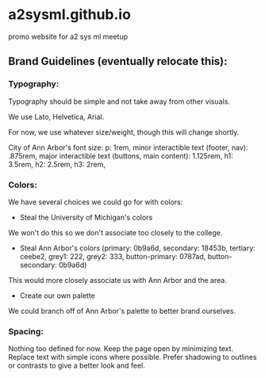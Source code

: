# a2sysml.github.io
promo website for a2 sys ml meetup


## Brand Guidelines (eventually relocate this):

### Typography:

Typography should be simple and not take away from other visuals.

We use Lato, Helvetica, Arial.

For now, we use whatever size/weight, though this will change shortly.

City of Ann Arbor's font size: p: 1rem, minor interactible text (footer, nav): .875rem, major interactible text (buttons, main content): 1.125rem, h1: 3.5rem, h2: 2.5rem, h3: 2rem, 

### Colors:

We have several choices we could go for with colors:

- Steal the University of Michigan's colors

We won't do this so we don't associate too closely to the college.

- Steal Ann Arbor's colors (primary: 0b9a6d, secondary: 18453b, tertiary: ceebe2, grey1: 222, grey2: 333, button-primary: 0787ad, button-secondary: 0b9a6d) 

This would more closely associate us with Ann Arbor and the area.

- Create our own palette

We could branch off of Ann Arbor's palette to better brand ourselves.

### Spacing:

Nothing too defined for now. Keep the page open by minimizing text. Replace text with simple icons where possible. Prefer shadowing to outlines or contrasts to give a better look and feel.

